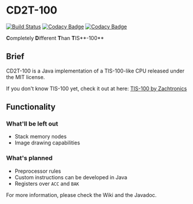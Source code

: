 # CD2T-100
[![Build Status](https://travis-ci.org/battila7/cd2t-100.svg?branch=master)](https://travis-ci.org/battila7/cd2t-100)
[![Codacy Badge](https://api.codacy.com/project/badge/grade/d8c7bd2165ca47169cc29c84533635b6)](https://www.codacy.com/app/bagossyattila_2/cd2t-100)
[![Codacy Badge](https://api.codacy.com/project/badge/coverage/d8c7bd2165ca47169cc29c84533635b6)](https://www.codacy.com/app/bagossyattila_2/cd2t-100)

**C**ompletely **D**ifferent **T**han **T**IS**-100**
 
## Brief
CD2T-100 is a Java implementation of a TIS-100-like CPU released under the MIT license. 

If you don't know TIS-100 yet, check it out at here:
[TIS-100 by Zachtronics](http://www.zachtronics.com/tis-100/)

## Functionality
### What'll be left out
* Stack memory nodes
* Image drawing capabilities

### What's planned
* Preprocessor rules
* Custom instructions can be developed in Java
* Registers over `ACC` and `BAK`

For more information, please check the Wiki and the Javadoc.
